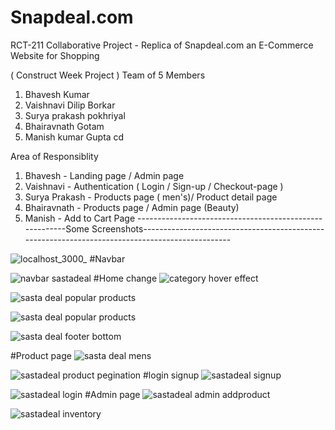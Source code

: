 # Snapdeal.com
RCT-211 Collaborative Project - Replica of Snapdeal.com an E-Commerce Website for Shopping

( Construct Week Project )
Team of 5 Members
1. Bhavesh Kumar
2. Vaishnavi Dilip Borkar
3. Surya prakash pokhriyal
4. Bhairavnath Gotam
5. Manish kumar Gupta cd 

Area of Responsiblity
1. Bhavesh  - Landing page / Admin page 
2. Vaishnavi - Authentication ( Login / Sign-up / Checkout-page )
3. Surya Prakash - Products page ( men's)/ Product detail page
4. Bhairavnath - Products page / Admin page (Beauty)
5. Manish - Add to Cart Page 
--------------------------------------------------------Some Screenshots------------------------------------------------------------------------------------------------


![localhost_3000_](https://user-images.githubusercontent.com/110034571/213993330-dad487e3-2b1b-42e4-867a-8e422ecfb836.png)
#Navbar

![navbar sastadeal](https://user-images.githubusercontent.com/110034571/213982898-a77adae8-f1c2-4c42-b028-b02cfc4825ae.png)
#Home change
![category hover effect](https://user-images.githubusercontent.com/110034571/213982982-04967a9e-ea34-44a7-878e-552a17387d00.png)

![sasta deal popular products](https://user-images.githubusercontent.com/110034571/213983316-56bacc4f-ef4f-495e-a81e-de9afad56fa4.png)

![sasta deal popular products](https://user-images.githubusercontent.com/110034571/213983424-afde4679-fd1e-4de0-8c7b-c45fe17276a1.png)

![sasta deal footer bottom](https://user-images.githubusercontent.com/110034571/213983437-1dbc610b-3532-45bc-abc5-602cdc54ac34.png)

#Product page
![sasta deal mens](https://user-images.githubusercontent.com/110034571/213983507-f1bb95bf-d1ed-4da8-b24b-7045833be501.png)

![sastadeal product pegination](https://user-images.githubusercontent.com/110034571/213983546-020a95b0-3c44-4398-bd91-2a80b60ea4e7.png)
#login signup
![sastadeal signup](https://user-images.githubusercontent.com/110034571/213983618-60ddfb54-dc40-4e55-abac-d7db4fad25b4.png)

![sastadeal login](https://user-images.githubusercontent.com/110034571/213984114-9af04e48-8b11-4644-b61a-5374095c7734.png)
#Admin page
![sastadeal admin  addproduct](https://user-images.githubusercontent.com/110034571/213985011-6e57f1c9-d7fb-46d2-839a-92b6a39c0b57.png)

![sastadeal inventory](https://user-images.githubusercontent.com/110034571/213985038-56f40c10-8e13-4516-9090-6f6db7160ac4.png)
